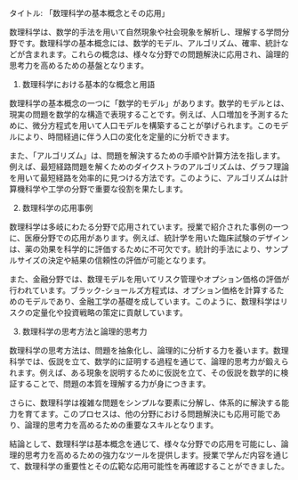 タイトル: 「数理科学の基本概念とその応用」

数理科学は、数学的手法を用いて自然現象や社会現象を解析し、理解する学問分野です。数理科学の基本概念には、数学的モデル、アルゴリズム、確率、統計などが含まれます。これらの概念は、様々な分野での問題解決に応用され、論理的思考力を高めるための基盤となります。

1. 数理科学における基本的な概念と用語

数理科学の基本概念の一つに「数学的モデル」があります。数学的モデルとは、現実の問題を数学的な構造で表現することです。例えば、人口増加を予測するために、微分方程式を用いて人口モデルを構築することが挙げられます。このモデルにより、時間経過に伴う人口の変化を定量的に分析できます。

また、「アルゴリズム」は、問題を解決するための手順や計算方法を指します。例えば、最短経路問題を解くためのダイクストラのアルゴリズムは、グラフ理論を用いて最短経路を効率的に見つける方法です。このように、アルゴリズムは計算機科学や工学の分野で重要な役割を果たします。

2. 数理科学の応用事例

数理科学は多岐にわたる分野で応用されています。授業で紹介された事例の一つに、医療分野での応用があります。例えば、統計学を用いた臨床試験のデザインは、薬の効果を科学的に評価するために不可欠です。統計的手法により、サンプルサイズの決定や結果の信頼性の評価が可能となります。

また、金融分野では、数理モデルを用いてリスク管理やオプション価格の評価が行われています。ブラック-ショールズ方程式は、オプション価格を計算するためのモデルであり、金融工学の基礎を成しています。このように、数理科学はリスクの定量化や投資戦略の策定に貢献しています。

3. 数理科学の思考方法と論理的思考力

数理科学の思考方法は、問題を抽象化し、論理的に分析する力を養います。数理科学では、仮説を立て、数学的に証明する過程を通じて、論理的思考力が鍛えられます。例えば、ある現象を説明するために仮説を立て、その仮説を数学的に検証することで、問題の本質を理解する力が身につきます。

さらに、数理科学は複雑な問題をシンプルな要素に分解し、体系的に解決する能力を育てます。このプロセスは、他の分野における問題解決にも応用可能であり、論理的思考力を高めるための重要なスキルとなります。

結論として、数理科学は基本概念を通じて、様々な分野での応用を可能にし、論理的思考力を高めるための強力なツールを提供します。授業で学んだ内容を通じて、数理科学の重要性とその広範な応用可能性を再確認することができました。